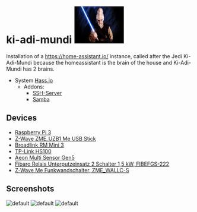 # ki-adi-mundi <img src="https://github.com/masterwendu/ki-adi-mundi/blob/master/ki-adi-mundi.jpg?raw=true" height="100" alt="Ki-Adi-Mundi" />
Installation of a https://home-assistant.io/ instance, called after the Jedi Ki-Adi-Mundi because the homeassistant is the brain of the house and Ki-Adi-Mundi has 2 brains.

* System [Hass.io](https://home-assistant.io/blog/2017/07/25/introducing-hassio/)
  * Addons:
    * [SSH-Server](https://home-assistant.io/addons/ssh/)
    * [Samba](https://home-assistant.io/addons/samba/)

## Devices
* [Raspberry Pi 3](https://www.amazon.de/gp/product/B01CD5VC92/ref=oh_aui_detailpage_o00_s00?ie=UTF8&psc=1)
* [Z-Wave ZME_UZB1 Me USB Stick](https://www.amazon.de/gp/product/B00QJEY6OC/ref=oh_aui_detailpage_o02_s00?ie=UTF8&psc=1)
* [Broadlink RM Mini 3](https://www.amazon.de/gp/product/B06WRXD8TV/ref=oh_aui_detailpage_o07_s00?ie=UTF8&psc=1)
* [TP-Link HS100](https://www.amazon.de/gp/product/B06W586CDZ/ref=oh_aui_detailpage_o07_s00?ie=UTF8&psc=1)
* [Aeon Multi Sensor Gen5](https://www.amazon.de/gp/product/B00UGAJMDK/ref=oh_aui_detailpage_o08_s00?ie=UTF8&psc=1)
* [Fibaro Relais Unterputzeinsatz 2 Schalter 1,5 kW, FIBEFGS-222](https://www.amazon.de/gp/product/B00WH0S8F0/ref=oh_aui_detailpage_o01_s00?ie=UTF8&psc=1)
* [Z-Wave Me Funkwandschalter, ZME_WALLC-S ](https://www.amazon.de/gp/product/B00PSR4B6Y/ref=oh_aui_detailpage_o01_s00?ie=UTF8&psc=1)

## Screenshots
![default]("https://github.com/masterwendu/ki-adi-mundi/raw/master/screenshots/screenshot_default.png")
![default]("https://github.com/masterwendu/ki-adi-mundi/raw/master/screenshots/screenshot_tv.png?raw=true")
![default]("https://github.com/masterwendu/ki-adi-mundi/raw/master/screenshots/screenshot_network.png?raw=true")

